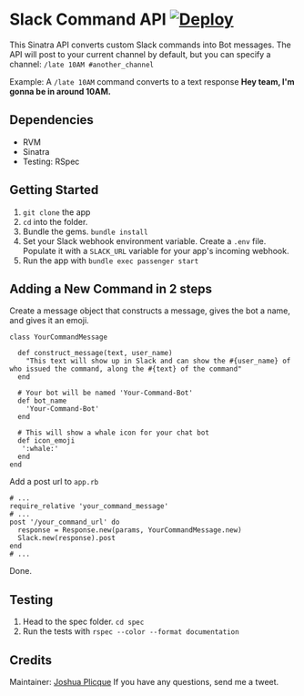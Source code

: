 # Slack Command API [![Deploy](https://www.herokucdn.com/deploy/button.png)](https://heroku.com/deploy?template=https://github.com/hashrocket/slack-command-api)

This Sinatra API converts custom Slack commands into Bot messages.
The API will post to your current channel by default, but you can specify a channel: `/late 10AM #another_channel`

Example:
A `/late 10AM` command converts to a text response **Hey team, I'm gonna be in around 10AM.**

## Dependencies

* RVM
* Sinatra
* Testing: RSpec

## Getting Started
1. `git clone` the app
2. `cd` into the folder.
3. Bundle the gems. `bundle install`
4. Set your Slack webhook environment variable. Create a `.env` file. Populate it with a `SLACK_URL` variable for your app's incoming webhook.
4. Run the app with `bundle exec passenger start`

## Adding a New Command in 2 steps

Create a message object that constructs a message, gives the bot a name, and gives it an emoji.

```
class YourCommandMessage

  def construct_message(text, user_name)
    "This text will show up in Slack and can show the #{user_name} of who issued the command, along the #{text} of the command"
  end

  # Your bot will be named 'Your-Command-Bot'
  def bot_name
    'Your-Command-Bot'
  end

  # This will show a whale icon for your chat bot
  def icon_emoji
   ':whale:'
  end
end
```

Add a post url to `app.rb`

```
# ...
require_relative 'your_command_message'
# ...
post '/your_command_url' do
  response = Response.new(params, YourCommandMessage.new)
  Slack.new(response).post
end
# ...
```

Done.

## Testing
1. Head to the spec folder. `cd spec`
2. Run the tests with `rspec --color --format documentation`

## Credits
Maintainer: [Joshua Plicque](https://twitter.com/GoHard_EveryDay)
If you have any questions, send me a tweet.
